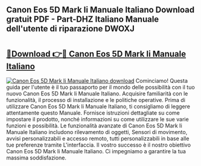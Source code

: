 ## Canon Eos 5D Mark Ii Manuale Italiano Download gratuit PDF - Part-DHZ Italiano Manuale dell'utente di riparazione DWOXJ

# <h2><a href="http://dfgbrvx.blite.top/?on=Canon+Eos+5D+Mark+Ii+Manuale+Italiano">🔗Download 👉🔴 Canon Eos 5D Mark Ii Manuale Italiano</a></h2>

[![Canon Eos 5D Mark Ii Manuale Italiano download](https://i.imgur.com/lujVjoI.png)](http://dfgbrvx.blite.top/?on=Canon+Eos+5D+Mark+Ii+Manuale+Italiano)
Cominciamo! Questa guida per l'utente è il tuo passaporto per il mondo delle possibilità con il tuo nuovo Canon Eos 5D Mark Ii Manuale Italiano. Acquisire familiarità con le funzionalità, il processo di installazione e le politiche operative. Prima di utilizzare Canon Eos 5D Mark Ii Manuale Italiano, ti consigliamo di leggere attentamente questo Manuale. Fornisce istruzioni dettagliate su come impostare il prodotto, nonché informazioni su come utilizzare le sue varie funzioni e possibilità. Le funzionalità avanzate di Canon Eos 5D Mark Ii Manuale Italiano includono rilevamento di oggetti, Sensori di movimento, avvisi personalizzabili e accesso remoto, tutti personalizzabili in base alle tue preferenze tramite L'interfaccia. Il vostro successo è il nostro obiettivo Canon Eos 5D Mark Ii Manuale Italiano. Ci impegniamo a garantire la tua massima soddisfazione.
